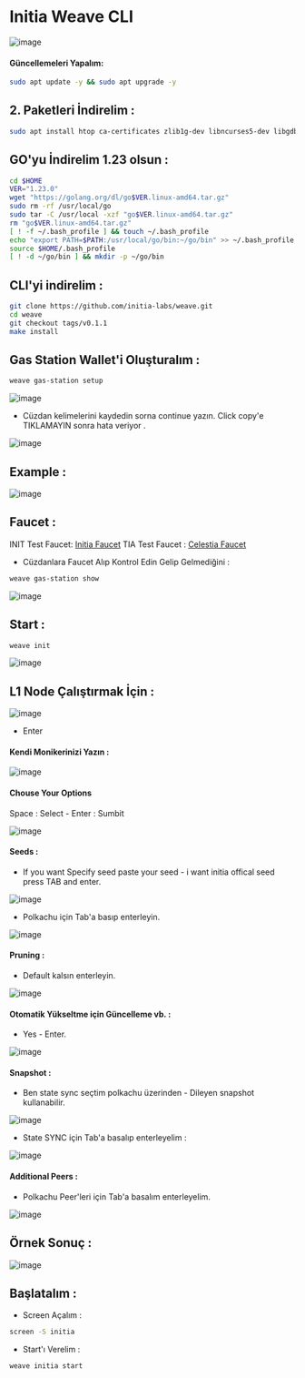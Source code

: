 # Initia Weave CLI 

![image](https://github.com/user-attachments/assets/a077805e-88ef-42c6-a3e5-d08776586548)

#### Güncellemeleri Yapalım:

```bash
sudo apt update -y && sudo apt upgrade -y
```
## 2. Paketleri İndirelim :

```bash
sudo apt install htop ca-certificates zlib1g-dev libncurses5-dev libgdbm-dev libnss3-dev tmux iptables curl nvme-cli git wget make jq libleveldb-dev build-essential pkg-config ncdu tar clang bsdmainutils lsb-release libssl-dev libreadline-dev libffi-dev jq gcc screen unzip lz4 -y
```

## GO'yu İndirelim 1.23 olsun :

```bash
cd $HOME
VER="1.23.0"
wget "https://golang.org/dl/go$VER.linux-amd64.tar.gz"
sudo rm -rf /usr/local/go
sudo tar -C /usr/local -xzf "go$VER.linux-amd64.tar.gz"
rm "go$VER.linux-amd64.tar.gz"
[ ! -f ~/.bash_profile ] && touch ~/.bash_profile
echo "export PATH=$PATH:/usr/local/go/bin:~/go/bin" >> ~/.bash_profile
source $HOME/.bash_profile
[ ! -d ~/go/bin ] && mkdir -p ~/go/bin
```

## CLI'yi indirelim : 

```bash
git clone https://github.com/initia-labs/weave.git
cd weave
git checkout tags/v0.1.1
make install
```

## Gas Station Wallet'i Oluşturalım : 
```bash
weave gas-station setup
```
![image](https://github.com/user-attachments/assets/86581ff0-50b3-4807-9332-dff29e96d50d)

- Cüzdan kelimelerini kaydedin sorna continue yazın. Click copy'e TIKLAMAYIN sonra hata veriyor . 

![image](https://github.com/user-attachments/assets/b23d1826-ea74-4c7a-b8ca-158549817536)


## Example : 

![image](https://github.com/user-attachments/assets/c0f35189-5ce4-45a1-992b-470ede9f7388)


## Faucet : 

INIT Test Faucet: [Initia Faucet](https://faucet.testnet.initia.xyz/)
TIA Test Faucet : [Celestia Faucet](https://docs.celestia.org/how-to-guides/mocha-testnet#mocha-testnet-faucet)


- Cüzdanlara Faucet Alıp Kontrol Edin Gelip Gelmediğini : 
```bash
weave gas-station show
```
![image](https://github.com/user-attachments/assets/bb355332-5245-4ff3-9055-fd74294935ad)


## Start : 
```bash
weave init
```
![image](https://github.com/user-attachments/assets/559f9e01-e2a4-4f72-a477-86de3b97d67c)

##  L1 Node Çalıştırmak İçin : 

![image](https://github.com/user-attachments/assets/9ac4f784-b677-4451-a966-d137fa353320)

- Enter

#### Kendi Monikerinizi Yazın : 

![image](https://github.com/user-attachments/assets/a3885ac7-0453-4245-a607-e4ea95dc67d4)

#### Chouse Your Options 

Space : Select - Enter : Sumbit

![image](https://github.com/user-attachments/assets/5018fa6c-79c1-48a7-840f-040b788f57b4)

#### Seeds : 

- If you want Specify seed paste your seed - i want initia offical seed press TAB and enter.


![image](https://github.com/user-attachments/assets/5e4d6560-a21a-479b-b311-d6417b0395c9)


- Polkachu için Tab'a basıp enterleyin.

![image](https://github.com/user-attachments/assets/683b6891-0734-4880-ab58-5015f5f51fe0)

#### Pruning  : 

- Default kalsın enterleyin.

![image](https://github.com/user-attachments/assets/c7b15127-72d1-4577-a232-7039a1a4a1b6)

#### Otomatik Yükseltme için Güncelleme vb. : 

- Yes - Enter.

![image](https://github.com/user-attachments/assets/ec222451-0be3-4d46-a5fa-62927b81f08a)


#### Snapshot : 

- Ben state sync seçtim polkachu üzerinden - Dileyen snapshot kullanabilir.

![image](https://github.com/user-attachments/assets/57c664d1-d8a7-439d-8835-350d7946a9f6)

- State SYNC için Tab'a basalıp enterleyelim :

![image](https://github.com/user-attachments/assets/be70335a-8ad6-4ba8-9b50-861d7786ec6a)

#### Additional Peers : 

- Polkachu Peer'leri için Tab'a basalım enterleyelim.


![image](https://github.com/user-attachments/assets/7f789402-9e2f-4cb4-95de-97ebc4107bbf)

## Örnek Sonuç : 

![image](https://github.com/user-attachments/assets/e3fbcca1-89ad-47f6-9b9b-c026949a0167)

## Başlatalım : 

- Screen Açalım : 

```bash
screen -S initia
```
- Start'ı Verelim : 

```bash
weave initia start
```



